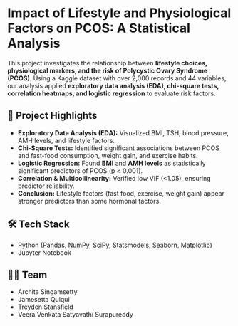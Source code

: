 # Impact of Lifestyle and Physiological Factors on PCOS: A Statistical Analysis

This project investigates the relationship between **lifestyle choices, physiological markers, and the risk of Polycystic Ovary Syndrome (PCOS)**. Using a Kaggle dataset with over 2,000 records and 44 variables, our analysis applied **exploratory data analysis (EDA), chi-square tests, correlation heatmaps, and logistic regression** to evaluate risk factors.

## 🔹 Project Highlights
- **Exploratory Data Analysis (EDA):** Visualized BMI, TSH, blood pressure, AMH levels, and lifestyle factors.  
- **Chi-Square Tests:** Identified significant associations between PCOS and fast-food consumption, weight gain, and exercise habits.  
- **Logistic Regression:** Found **BMI** and **AMH levels** as statistically significant predictors of PCOS (p < 0.001).  
- **Correlation & Multicollinearity:** Verified low VIF (<1.05), ensuring predictor reliability.  
- **Conclusion:** Lifestyle factors (fast food, exercise, weight gain) appear stronger predictors than some hormonal factors.

## 🛠️ Tech Stack
- Python (Pandas, NumPy, SciPy, Statsmodels, Seaborn, Matplotlib)  
- Jupyter Notebook  

## 👩‍💻 Team
- Archita Singamsetty  
- Jamesetta Quiqui  
- Treyden Stansfield  
- Veera Venkata Satyavathi Surapureddy  
